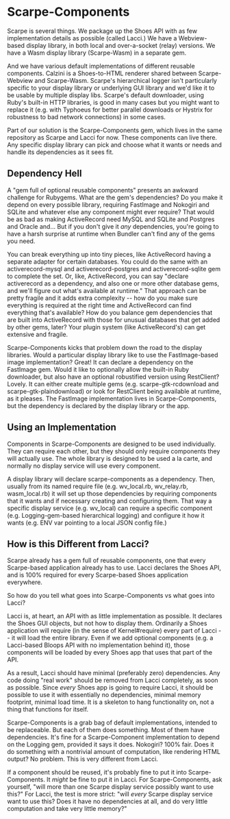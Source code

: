 # Scarpe-Components

Scarpe is several things. We package up the Shoes API with as few implementation details as possible (called Lacci.) We have a Webview-based display library, in both local and over-a-socket (relay) versions. We have a Wasm display library (Scarpe-Wasm) in a separate gem.

And we have various default implementations of different reusable components. Calzini is a Shoes-to-HTML renderer shared between Scarpe-Webview and Scarpe-Wasm. Scarpe's hierarchical logger isn't particularly specific to your display library or underlying GUI library and we'd like it to be usable by multiple display libs. Scarpe's default downloader, using Ruby's built-in HTTP libraries, is good in many cases but you might want to replace it (e.g. with Typhoeus for better parallel downloads or Hystrix for robustness to bad network connections) in some cases.

Part of our solution is the Scarpe-Components gem, which lives in the same repository as Scarpe and Lacci for now. These components can live there. Any specific display library can pick and choose what it wants or needs and handle its dependencies as it sees fit.

## Dependency Hell

A "gem full of optional reusable components" presents an awkward challenge for Rubygems. What are the gem's dependencies? Do you make it depend on every possible library, requiring FastImage and Nokogiri and SQLite and whatever else any component might ever require? That would be as bad as making ActiveRecord need MySQL and SQLite and Postgres and Oracle and... But if you don't give it *any* dependencies, you're going to have a harsh surprise at runtime when Bundler can't find any of the gems you need.

You can break everything up into tiny pieces, like ActiveRecord having a separate adapter for certain databases. You could do the same with an activerecord-mysql and activerecord-postgres and activerecord-sqlite gem to complete the set. Or, like, ActiveRecord, you can say "declare activerecord as a dependency, and also one or more other database gems, and we'll figure out what's available at runtime." That approach can be pretty fragile and it adds extra complexity -- how do you make sure everything is required at the right time and ActiveRecord can find everything that's available? How do you balance gem dependencies that are built into ActiveRecord with those for unusual databases that get added by other gems, later? Your plugin system (like ActiveRecord's) can get extensive and fragile.

Scarpe-Components kicks that problem down the road to the display libraries. Would a particular display library like to use the FastImage-based image implementation? Great! It can declare a dependency on the FastImage gem. Would it like to optionally allow the built-in Ruby downloader, but also have an optional robustified version using RestClient? Lovely. It can either create multiple gems (e.g. scarpe-gtk-rcdownload and scarpe-gtk-plaindownload) or look for RestClient being available at runtime, as it pleases. The FastImage implementation lives in Scarpe-Components, but the dependency is declared by the display library or the app.

## Using an Implementation

Components in Scarpe-Components are designed to be used individually. They can require each other, but they should only require components they will actually use. The whole library is designed to be used a la carte, and normally no display service will use every component.

A display library will declare scarpe-components as a dependency. Then, usually from its named require file (e.g. wv_local.rb, wv_relay.rb, wasm_local.rb) it will set up those dependencies by requiring components that it wants and if necessary creating and configuring them. That way a specific display service (e.g. wv_local) can require a specific component (e.g. Logging-gem-based hierarchical logging) and configure it how it wants (e.g. ENV var pointing to a local JSON config file.)

## How is this Different from Lacci?

Scarpe already has a gem full of reusable components, one that every Scarpe-based application already has to use. Lacci declares the Shoes API, and is 100% required for every Scarpe-based Shoes application everywhere.

So how do you tell what goes into Scarpe-Components vs what goes into Lacci?

Lacci is, at heart, an API with as little implementation as possible. It declares the Shoes GUI objects, but not how to display them. Ordinarily a Shoes application will require (in the sense of Kernel#require) every part of Lacci -- it will load the entire library. Even if we add optional components (e.g. a Lacci-based Bloops API with no implementation behind it), those components will be loaded by every Shoes app that uses that part of the API.

As a result, Lacci should have minimal (preferably zero) dependencies. Any code doing "real work" should be removed from Lacci completely, as soon as possible. Since *every* Shoes app is going to require Lacci, it should be possible to use it with essentially no dependencies, minimal memory footprint, minimal load time. It is a skeleton to hang functionality on, not a thing that functions for itself.

Scarpe-Components is a grab bag of default implementations, intended to be replaceable. But each of them does something. Most of them have dependencies. It's fine for a Scarpe-Component implementation to depend on the Logging gem, provided it says it does. Nokogiri? 100% fair. Does it do something with a nontrivial amount of computation, like rendering HTML output? No problem. This is very different from Lacci.

If a component should be reused, it's probably fine to put it into Scarpe-Components. It *might* be fine to put it in Lacci. For Scarpe-Components, ask yourself, "will more than one Scarpe display service possibly want to use this?" For Lacci, the test is more strict: "will *every* Scarpe display service want to use this? Does it have no dependencies at all, and do very little computation and take very little memory?"

